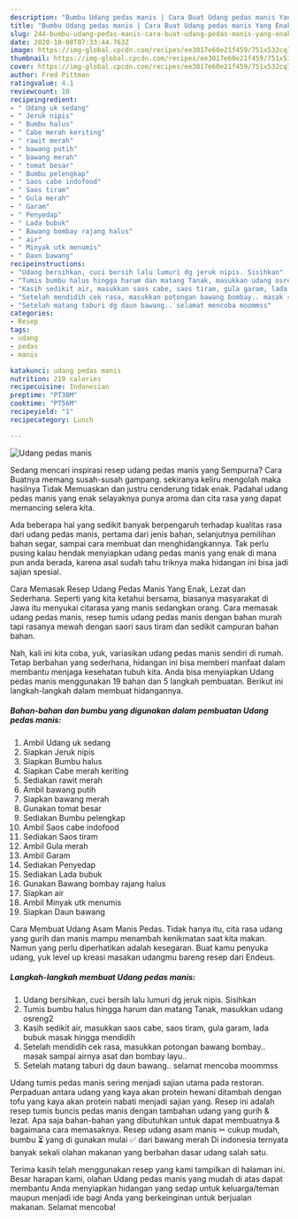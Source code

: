 ```yaml
---
description: "Bumbu Udang pedas manis | Cara Buat Udang pedas manis Yang Enak Dan Mudah"
title: "Bumbu Udang pedas manis | Cara Buat Udang pedas manis Yang Enak Dan Mudah"
slug: 244-bumbu-udang-pedas-manis-cara-buat-udang-pedas-manis-yang-enak-dan-mudah
date: 2020-10-08T07:33:44.763Z
image: https://img-global.cpcdn.com/recipes/ee3017e60e21f459/751x532cq70/udang-pedas-manis-foto-resep-utama.jpg
thumbnail: https://img-global.cpcdn.com/recipes/ee3017e60e21f459/751x532cq70/udang-pedas-manis-foto-resep-utama.jpg
cover: https://img-global.cpcdn.com/recipes/ee3017e60e21f459/751x532cq70/udang-pedas-manis-foto-resep-utama.jpg
author: Fred Pittman
ratingvalue: 4.1
reviewcount: 10
recipeingredient:
- " Udang uk sedang"
- " Jeruk nipis"
- " Bumbu halus"
- " Cabe merah keriting"
- " rawit merah"
- " bawang putih"
- " bawang merah"
- " tomat besar"
- " Bumbu pelengkap"
- " Saos cabe indofood"
- " Saos tiram"
- " Gula merah"
- " Garam"
- " Penyedap"
- " Lada bubuk"
- " Bawang bombay rajang halus"
- " air"
- " Minyak utk menumis"
- " Daun bawang"
recipeinstructions:
- "Udang bersihkan, cuci bersih lalu lumuri dg jeruk nipis. Sisihkan"
- "Tumis bumbu halus hingga harum dan matang Tanak, masukkan udang osreng2"
- "Kasih sedikit air, masukkan saos cabe, saos tiram, gula garam, lada bubuk masak hingga mendidih"
- "Setelah mendidih cek rasa, masukkan potongan bawang bombay.. masak sampai airnya asat dan bombay layu.."
- "Setelah matang taburi dg daun bawang.. selamat mencoba moommss"
categories:
- Resep
tags:
- udang
- pedas
- manis

katakunci: udang pedas manis 
nutrition: 219 calories
recipecuisine: Indonesian
preptime: "PT30M"
cooktime: "PT56M"
recipeyield: "1"
recipecategory: Lunch

---
```



![Udang pedas manis](https://img-global.cpcdn.com/recipes/ee3017e60e21f459/751x532cq70/udang-pedas-manis-foto-resep-utama.jpg)

Sedang mencari inspirasi resep udang pedas manis yang Sempurna? Cara Buatnya memang susah-susah gampang. sekiranya keliru mengolah maka hasilnya Tidak Memuaskan dan justru cenderung tidak enak. Padahal udang pedas manis yang enak selayaknya punya aroma dan cita rasa yang dapat memancing selera kita.

Ada beberapa hal yang sedikit banyak berpengaruh terhadap kualitas rasa dari udang pedas manis, pertama dari jenis bahan, selanjutnya pemilihan bahan segar, sampai cara membuat dan menghidangkannya. Tak perlu pusing kalau hendak menyiapkan udang pedas manis yang enak di mana pun anda berada, karena asal sudah tahu triknya maka hidangan ini bisa jadi sajian spesial.

Cara Memasak Resep Udang Pedas Manis Yang Enak, Lezat dan Sederhana. Seperti yang kita ketahui bersama, biasanya masyarakat di Jawa itu menyukai citarasa yang manis sedangkan orang. Cara memasak udang pedas manis, resep tumis udang pedas manis dengan bahan murah tapi rasanya mewah dengan saori saus tiram dan sedikit campuran bahan bahan.


Nah, kali ini kita coba, yuk, variasikan udang pedas manis sendiri di rumah. Tetap berbahan yang sederhana, hidangan ini bisa memberi manfaat dalam membantu menjaga kesehatan tubuh kita. Anda bisa menyiapkan Udang pedas manis menggunakan 19 bahan dan 5 langkah pembuatan. Berikut ini langkah-langkah dalam membuat hidangannya.

<!--inarticleads1-->

##### Bahan-bahan dan bumbu yang digunakan dalam pembuatan Udang pedas manis:

1. Ambil  Udang uk sedang
1. Siapkan  Jeruk nipis
1. Siapkan  Bumbu halus
1. Siapkan  Cabe merah keriting
1. Sediakan  rawit merah
1. Ambil  bawang putih
1. Siapkan  bawang merah
1. Gunakan  tomat besar
1. Sediakan  Bumbu pelengkap
1. Ambil  Saos cabe indofood
1. Sediakan  Saos tiram
1. Ambil  Gula merah
1. Ambil  Garam
1. Sediakan  Penyedap
1. Sediakan  Lada bubuk
1. Gunakan  Bawang bombay rajang halus
1. Siapkan  air
1. Ambil  Minyak utk menumis
1. Siapkan  Daun bawang


Cara Membuat Udang Asam Manis Pedas. Tidak hanya itu, cita rasa udang yang gurih dan manis mampu menambah kenikmatan saat kita makan. Namun yang perlu diperhatikan adalah kesegaran. Buat kamu penyuka udang, yuk level up kreasi masakan udangmu bareng resep dari Endeus. 

<!--inarticleads2-->

##### Langkah-langkah membuat Udang pedas manis:

1. Udang bersihkan, cuci bersih lalu lumuri dg jeruk nipis. Sisihkan
1. Tumis bumbu halus hingga harum dan matang Tanak, masukkan udang osreng2
1. Kasih sedikit air, masukkan saos cabe, saos tiram, gula garam, lada bubuk masak hingga mendidih
1. Setelah mendidih cek rasa, masukkan potongan bawang bombay.. masak sampai airnya asat dan bombay layu..
1. Setelah matang taburi dg daun bawang.. selamat mencoba moommss


Udang tumis pedas manis sering menjadi sajian utama pada restoran. Perpaduan antara udang yang kaya akan protein hewani ditambah dengan tofu yang kaya akan protein nabati menjadi sajian yang. Resep ini adalah resep tumis buncis pedas manis dengan tambahan udang yang gurih &amp; lezat. Apa saja bahan-bahan yang dibutuhkan untuk dapat membuatnya &amp; bagaimana cara memasaknya. Resep udang asam manis ✂ cukup mudah, bumbu ⏳ yang di gunakan mulai ✅ dari bawang merah Di indonesia ternyata banyak sekali olahan makanan yang berbahan dasar udang salah satu. 

Terima kasih telah menggunakan resep yang kami tampilkan di halaman ini. Besar harapan kami, olahan Udang pedas manis yang mudah di atas dapat membantu Anda menyiapkan hidangan yang sedap untuk keluarga/teman maupun menjadi ide bagi Anda yang berkeinginan untuk berjualan makanan. Selamat mencoba!
